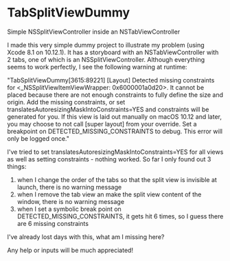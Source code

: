 # TabSplitViewDummy
Simple NSSplitViewController inside an NSTabViewController

I made this very simple dummy project to illustrate my problem (using Xcode 8.1 on 10.12.1).
It has a storyboard with an NSTabViewController with 2 tabs, one of which is an NSSplitViewController.
Although everything seems to work perfectly, I see the following warning at runtime:

"TabSplitViewDummy[3615:89221] [Layout] Detected missing constraints for <_NSSplitViewItemViewWrapper: 0x6000001a0d20>.
It cannot be placed because there are not enough constraints to fully define the size and origin.
Add the missing constraints, or set translatesAutoresizingMaskIntoConstraints=YES and constraints will be generated for you.
If this view is laid out manually on macOS 10.12 and later, you may choose to not call [super layout] from your override.
Set a breakpoint on DETECTED_MISSING_CONSTRAINTS to debug. This error will only be logged once."

I've tried to set translatesAutoresizingMaskIntoConstraints=YES for all views as well as setting constraints - nothing worked.
So far I only found out 3 things:

1. when I change the order of the tabs so that the split view is invisible at launch, there is no warning message
2. when I remove the tab view an make the split view content of the window, there is no warning message
3. when I set a symbolic break point on DETECTED_MISSING_CONSTRAINTS, it gets hit 6 times, so I guess there are 6 missing constraints

I've already lost days with this, what am I missing here?

Any help or inputs will be much appreciated!
